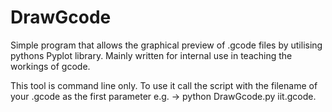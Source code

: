 # DrawGcode
Simple program that allows the graphical preview of .gcode files by utilising pythons Pyplot library.
Mainly written for internal use in teaching the workings of gcode.


This tool is command line only. 
To use it call the script with the filename of your .gcode as the first parameter e.g. -> python DrawGcode.py iit.gcode.



